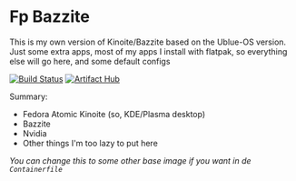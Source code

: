 # Fp Bazzite
This is my own version of Kinoite/Bazzite based on the Ublue-OS version.
Just some extra apps, most of my apps I install with flatpak, so everything else will go here, and some default configs

[![Build Status](https://github.com/Fptbb/fp-bazzite/actions/workflows/build.yml/badge.svg)](https://github.com/Fptbb/fp-bazzite/actions/) [![Artifact Hub](https://img.shields.io/endpoint?url=https://artifacthub.io/badge/repository/fp-bazzite)](https://artifacthub.io/packages/search?repo=fp-bazzite)

Summary:
- Fedora Atomic Kinoite (so, KDE/Plasma desktop)
- Bazzite
- Nvidia
- Other things I'm too lazy to put here

*You can change this to some other base image if you want in de `Containerfile`*

